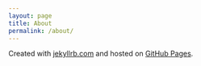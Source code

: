 ```yaml
---
layout: page
title: About
permalink: /about/
---
```


Created with [jekyllrb.com](https://jekyllrb.com/) and hosted on
[GitHub Pages](https://pages.github.com).
